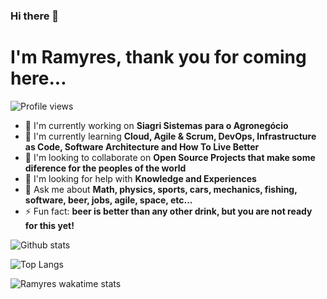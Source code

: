 ### Hi there 👋

# I'm Ramyres, thank you for coming here...

![Profile views](https://gpvc.arturio.dev/ramyres110)  

- 🔭 I'm currently working on **Siagri Sistemas para o Agronegócio**
- 🌱 I'm currently learning **Cloud, Agile & Scrum, DevOps, Infrastructure as Code, Software Architecture and How To Live Better**
- 👯 I'm looking to collaborate on **Open Source Projects that make some diference for the peoples of the world**
- 🤔 I'm looking for help with **Knowledge and Experiences**
- 💬 Ask me about **Math, physics, sports, cars, mechanics, fishing, software, beer, jobs, agile, space, etc...**
- ⚡ Fun fact: **beer is better than any other drink, but you are not ready for this yet!** 

![Github stats](https://github-readme-stats.vercel.app/api?username=ramyres110&show_icons=true)

![Top Langs](https://github-readme-stats.vercel.app/api/top-langs/?username=ramyres110&layout=compact)

![Ramyres wakatime stats](https://github-readme-stats.vercel.app/api/wakatime?username=ramyres110w&layout=compact)
